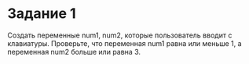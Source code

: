 # Задание 1
Создать переменные num1, num2, которые пользователь вводит с клавиатуры.
Проверьте, что переменная num1 равна или меньше 1, а переменная num2 больше или равна 3.